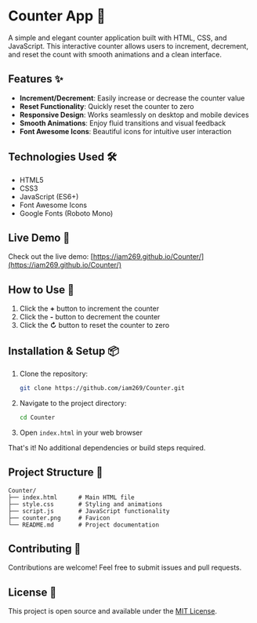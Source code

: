 # Counter App 📱

A simple and elegant counter application built with HTML, CSS, and JavaScript. This interactive counter allows users to increment, decrement, and reset the count with smooth animations and a clean interface.

## Features ✨

- **Increment/Decrement**: Easily increase or decrease the counter value
- **Reset Functionality**: Quickly reset the counter to zero
- **Responsive Design**: Works seamlessly on desktop and mobile devices
- **Smooth Animations**: Enjoy fluid transitions and visual feedback
- **Font Awesome Icons**: Beautiful icons for intuitive user interaction

## Technologies Used 🛠️

- HTML5
- CSS3
- JavaScript (ES6+)
- Font Awesome Icons
- Google Fonts (Roboto Mono)

## Live Demo 🚀

Check out the live demo: [https://iam269.github.io/Counter/](https://iam269.github.io/Counter/)

## How to Use 🎯

1. Click the **+** button to increment the counter
2. Click the **-** button to decrement the counter
3. Click the **↻** button to reset the counter to zero

## Installation & Setup 📦

1. Clone the repository:
   ```bash
   git clone https://github.com/iam269/Counter.git
   ```

2. Navigate to the project directory:
   ```bash
   cd Counter
   ```

3. Open `index.html` in your web browser

That's it! No additional dependencies or build steps required.

## Project Structure 📁

```
Counter/
├── index.html      # Main HTML file
├── style.css       # Styling and animations
├── script.js       # JavaScript functionality
├── counter.png     # Favicon
└── README.md       # Project documentation
```

## Contributing 🤝

Contributions are welcome! Feel free to submit issues and pull requests.

## License 📄

This project is open source and available under the [MIT License](LICENSE).